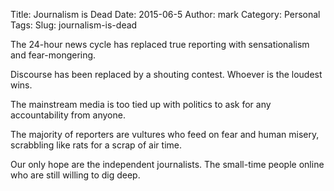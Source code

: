 Title: Journalism is Dead
Date: 2015-06-5
Author: mark
Category: Personal
Tags: 
Slug: journalism-is-dead

The 24-hour news cycle has replaced true reporting with sensationalism and fear-mongering.

Discourse has been replaced by a shouting contest. Whoever is the loudest wins.

The mainstream media is too tied up with politics to ask for any accountability from anyone.

The majority of reporters are vultures who feed on fear and human misery, scrabbling like rats for a scrap of air time.

Our only hope are the independent journalists. The small-time people online who are still willing to dig deep.

